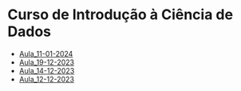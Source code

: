 # Curso de Introdução à Ciência de Dados

-   [Aula_11-01-2024](https://rpubs.com/leonardobfn/Aula_11-01-2024)
-   [Aula_19-12-2023](https://rpubs.com/leonardobfn/Aula_19-12-2023)
-   [Aula_14-12-2023](https://rpubs.com/leonardobfn/Aula_14-12-2023)
-   [Aula_12-12-2023](https://rpubs.com/leonardobfn/Aula_12-12-2023)
